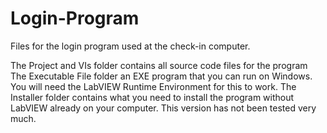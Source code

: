 # Login-Program
Files for the login program used at the check-in computer.

The Project and VIs folder contains all source code files for the program
The Executable File folder an EXE program that you can run on Windows. You will need the LabVIEW Runtime Environment for this to work.
The Installer folder contains what you need to install the program without LabVIEW already on your computer. This version has not been tested very much.
